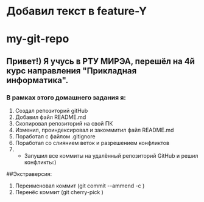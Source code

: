 # Добавил текст в feature-Y

# my-git-repo

## Привет!) Я учусь в РТУ МИРЭА, перешёл на 4й курс направления "Прикладная информатика".

### В рамках этого домашнего задания я:
1. Создал репозиторий gitHub
2. Добавил файл README.md
3. Скопировал репозиторий на свой ПК
4. Изменил, проиндексировал и закоммитил файл README.md
5. Поработал с файлом .gitignore
6. Поработал со слиянием веток и разрешением конфликтов
7. * Запушил все коммиты на удалённый репозиторий GitHub и решил конфликты:)

##Экстраверсия:
1. Переименовал коммит (git commit --ammend -c <Commit ID>)
2. Перенёс коммит (git cherry-pick <commit>)

